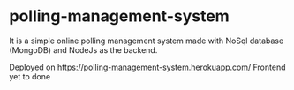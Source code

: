 # polling-management-system
It is a simple online polling management system made with NoSql database (MongoDB) and NodeJs as the backend.

Deployed on https://polling-management-system.herokuapp.com/
Frontend yet to done
